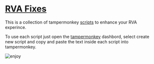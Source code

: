 # [RVA Fixes](https://rvafixes.tk)
This is a collection of tampermonkey [scripts](https://github.com/Binkers-Gaming/RVAFixes.tk/tree/main/Scripts) to enhance your RVA experince.

To use each script just open the [tampermonkey](https://chrome.google.com/webstore/detail/tampermonkey/dhdgffkkebhmkfjojejmpbldmpobfkfo) dashbord, select create new script and copy and paste the text inside each script into tampermonkey.

![enjoy](https://media.tenor.com/kFMJ0SGxEaIAAAAC/enjoy-toast.gif)

